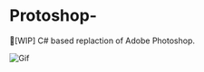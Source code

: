 # Protoshop-
🔎[WIP] C# based replaction of Adobe Photoshop. 

<img src="https://i.gyazo.com/4256d36a2424128a807359f3d37c8820.png" alt="Gif">
